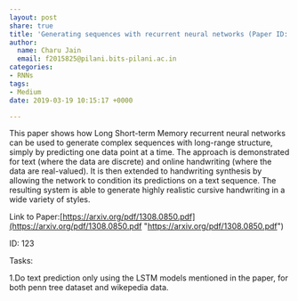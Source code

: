 ```yaml
---
layout: post
share: true
title: 'Generating sequences with recurrent neural networks (Paper ID: 123)'
author:
  name: Charu Jain
  email: f2015825@pilani.bits-pilani.ac.in
categories:
- RNNs
tags:
- Medium
date: 2019-03-19 10:15:17 +0000

---
```

This paper shows how Long Short-term Memory recurrent neural networks can be used to generate complex sequences with long-range structure, simply by predicting one data point at a time. The approach is demonstrated for text (where the data are discrete) and online handwriting (where the data are real-valued). It is then extended to handwriting synthesis by allowing the network to condition its predictions on a text sequence. The resulting system is able to generate highly realistic cursive handwriting in a wide variety of styles.

Link to Paper:[https://arxiv.org/pdf/1308.0850.pdf](https://arxiv.org/pdf/1308.0850.pdf "https://arxiv.org/pdf/1308.0850.pdf")

ID: 123

Tasks:

1\.Do text prediction only using the LSTM  models mentioned in the paper, for both penn tree dataset and wikepedia data.
